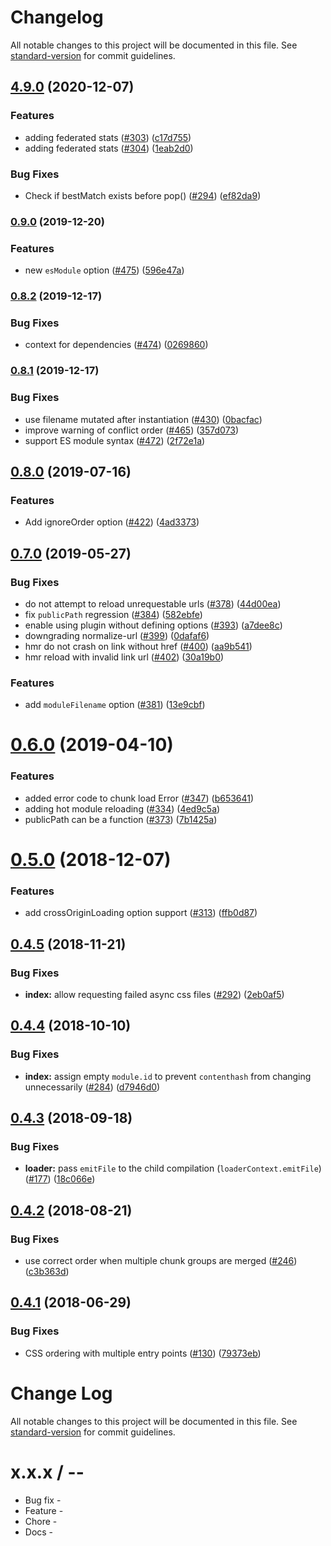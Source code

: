 # Changelog

All notable changes to this project will be documented in this file. See [standard-version](https://github.com/conventional-changelog/standard-version) for commit guidelines.

## [4.9.0](https://github.com/faceyspacey/extract-css-chunks-webpack-plugin/compare/v4.8.0...v4.9.0) (2020-12-07)


### Features

* adding federated stats ([#303](https://github.com/faceyspacey/extract-css-chunks-webpack-plugin/issues/303)) ([c17d755](https://github.com/faceyspacey/extract-css-chunks-webpack-plugin/commit/c17d75547a5efb5971d03555163ea4d685080706))
* adding federated stats ([#304](https://github.com/faceyspacey/extract-css-chunks-webpack-plugin/issues/304)) ([1eab2d0](https://github.com/faceyspacey/extract-css-chunks-webpack-plugin/commit/1eab2d0b8868837de8f89f68c1ad14be741f3e78))


### Bug Fixes

* Check if bestMatch exists before pop() ([#294](https://github.com/faceyspacey/extract-css-chunks-webpack-plugin/issues/294)) ([ef82da9](https://github.com/faceyspacey/extract-css-chunks-webpack-plugin/commit/ef82da9068bd699344774d39f61b7ead8cf682cb))

### [0.9.0](https://github.com/webpack-contrib/extract-css-chunks-webpack-plugin/compare/v0.8.2...v0.9.0) (2019-12-20)


### Features

* new `esModule` option ([#475](https://github.com/webpack-contrib/extract-css-chunks-webpack-plugin/issues/475)) ([596e47a](https://github.com/webpack-contrib/extract-css-chunks-webpack-plugin/commit/596e47a8aead53f9cc0e2b1e09a2c20e455e45c1))

### [0.8.2](https://github.com/webpack-contrib/extract-css-chunks-webpack-plugin/compare/v0.8.1...v0.8.2) (2019-12-17)


### Bug Fixes

* context for dependencies ([#474](https://github.com/webpack-contrib/extract-css-chunks-webpack-plugin/issues/474)) ([0269860](https://github.com/webpack-contrib/extract-css-chunks-webpack-plugin/commit/0269860adb0eaad477901188eea66693fedf7769))

### [0.8.1](https://github.com/webpack-contrib/extract-css-chunks-webpack-plugin/compare/v0.8.0...v0.8.1) (2019-12-17)


### Bug Fixes

* use filename mutated after instantiation ([#430](https://github.com/webpack-contrib/extract-css-chunks-webpack-plugin/issues/430)) ([0bacfac](https://github.com/webpack-contrib/extract-css-chunks-webpack-plugin/commit/0bacfac7ef4a06b4810fbc140875f7a038caa5bc))
* improve warning of conflict order ([#465](https://github.com/webpack-contrib/extract-css-chunks-webpack-plugin/issues/465)) ([357d073](https://github.com/webpack-contrib/extract-css-chunks-webpack-plugin/commit/357d073bf0259f2c44e613ad4dfcbcc8354e4be3))
* support ES module syntax ([#472](https://github.com/webpack-contrib/extract-css-chunks-webpack-plugin/issues/472)) ([2f72e1a](https://github.com/webpack-contrib/extract-css-chunks-webpack-plugin/commit/2f72e1aa267de23f121441714e88406f579e77b2))

## [0.8.0](https://github.com/webpack-contrib/extract-css-chunks-webpack-plugin/compare/v0.7.0...v0.8.0) (2019-07-16)


### Features

* Add ignoreOrder option ([#422](https://github.com/webpack-contrib/extract-css-chunks-webpack-plugin/issues/422)) ([4ad3373](https://github.com/webpack-contrib/extract-css-chunks-webpack-plugin/commit/4ad3373))



## [0.7.0](https://github.com/webpack-contrib/extract-css-chunks-webpack-plugin/compare/v0.6.0...v0.7.0) (2019-05-27)


### Bug Fixes

* do not attempt to reload unrequestable urls ([#378](https://github.com/webpack-contrib/extract-css-chunks-webpack-plugin/issues/378)) ([44d00ea](https://github.com/webpack-contrib/extract-css-chunks-webpack-plugin/commit/44d00ea))
* fix `publicPath` regression ([#384](https://github.com/webpack-contrib/extract-css-chunks-webpack-plugin/issues/384)) ([582ebfe](https://github.com/webpack-contrib/extract-css-chunks-webpack-plugin/commit/582ebfe))
* enable using plugin without defining options ([#393](https://github.com/webpack-contrib/extract-css-chunks-webpack-plugin/issues/393)) ([a7dee8c](https://github.com/webpack-contrib/extract-css-chunks-webpack-plugin/commit/a7dee8c))
* downgrading normalize-url ([#399](https://github.com/webpack-contrib/extract-css-chunks-webpack-plugin/issues/399)) ([0dafaf6](https://github.com/webpack-contrib/extract-css-chunks-webpack-plugin/commit/0dafaf6))
* hmr do not crash on link without href ([#400](https://github.com/webpack-contrib/extract-css-chunks-webpack-plugin/issues/400)) ([aa9b541](https://github.com/webpack-contrib/extract-css-chunks-webpack-plugin/commit/aa9b541))
* hmr reload with invalid link url ([#402](https://github.com/webpack-contrib/extract-css-chunks-webpack-plugin/issues/402)) ([30a19b0](https://github.com/webpack-contrib/extract-css-chunks-webpack-plugin/commit/30a19b0))


### Features

* add `moduleFilename` option ([#381](https://github.com/webpack-contrib/extract-css-chunks-webpack-plugin/issues/381)) ([13e9cbf](https://github.com/webpack-contrib/extract-css-chunks-webpack-plugin/commit/13e9cbf))



<a name="0.6.0"></a>
# [0.6.0](https://github.com/webpack-contrib/extract-css-chunks-webpack-plugin/compare/v0.5.0...v0.6.0) (2019-04-10)


### Features

* added error code to chunk load Error ([#347](https://github.com/webpack-contrib/extract-css-chunks-webpack-plugin/issues/347)) ([b653641](https://github.com/webpack-contrib/extract-css-chunks-webpack-plugin/commit/b653641))
* adding hot module reloading ([#334](https://github.com/webpack-contrib/extract-css-chunks-webpack-plugin/issues/334)) ([4ed9c5a](https://github.com/webpack-contrib/extract-css-chunks-webpack-plugin/commit/4ed9c5a))
* publicPath can be a function ([#373](https://github.com/webpack-contrib/extract-css-chunks-webpack-plugin/issues/373)) ([7b1425a](https://github.com/webpack-contrib/extract-css-chunks-webpack-plugin/commit/7b1425a))



<a name="0.5.0"></a>
# [0.5.0](https://github.com/webpack-contrib/extract-css-chunks-webpack-plugin/compare/v0.4.5...v0.5.0) (2018-12-07)


### Features

* add crossOriginLoading option support ([#313](https://github.com/webpack-contrib/extract-css-chunks-webpack-plugin/issues/313)) ([ffb0d87](https://github.com/webpack-contrib/extract-css-chunks-webpack-plugin/commit/ffb0d87))



<a name="0.4.5"></a>
## [0.4.5](https://github.com/webpack-contrib/extract-css-chunks-webpack-plugin/compare/v0.4.4...v0.4.5) (2018-11-21)


### Bug Fixes

* **index:** allow requesting failed async css files ([#292](https://github.com/webpack-contrib/extract-css-chunks-webpack-plugin/issues/292)) ([2eb0af5](https://github.com/webpack-contrib/extract-css-chunks-webpack-plugin/commit/2eb0af5))



<a name="0.4.4"></a>
## [0.4.4](https://github.com/webpack-contrib/extract-css-chunks-webpack-plugin/compare/v0.4.3...v0.4.4) (2018-10-10)


### Bug Fixes

* **index:** assign empty `module.id` to prevent `contenthash` from changing unnecessarily ([#284](https://github.com/webpack-contrib/extract-css-chunks-webpack-plugin/issues/284)) ([d7946d0](https://github.com/webpack-contrib/extract-css-chunks-webpack-plugin/commit/d7946d0))



<a name="0.4.3"></a>
## [0.4.3](https://github.com/webpack-contrib/extract-css-chunks-webpack-plugin/compare/v0.4.2...v0.4.3) (2018-09-18)


### Bug Fixes

* **loader:** pass `emitFile` to the child compilation (`loaderContext.emitFile`) ([#177](https://github.com/webpack-contrib/extract-css-chunks-webpack-plugin/issues/177)) ([18c066e](https://github.com/webpack-contrib/extract-css-chunks-webpack-plugin/commit/18c066e))



<a name="0.4.2"></a>
## [0.4.2](https://github.com/webpack-contrib/extract-css-chunks-webpack-plugin/compare/v0.4.0...v0.4.2) (2018-08-21)


### Bug Fixes

* use correct order when multiple chunk groups are merged ([#246](https://github.com/webpack-contrib/extract-css-chunks-webpack-plugin/issues/246)) ([c3b363d](https://github.com/webpack-contrib/extract-css-chunks-webpack-plugin/commit/c3b363d))



<a name="0.4.1"></a>
## [0.4.1](https://github.com/webpack-contrib/extract-css-chunks-webpack-plugin/compare/v0.4.0...v0.4.1) (2018-06-29)


### Bug Fixes

* CSS ordering with multiple entry points ([#130](https://github.com/webpack-contrib/extract-css-chunks-webpack-plugin/issues/130)) ([79373eb](https://github.com/webpack-contrib/extract-css-chunks-webpack-plugin/commit/79373eb))



# Change Log

All notable changes to this project will be documented in this file. See [standard-version](https://github.com/conventional-changelog/standard-version) for commit guidelines.

x.x.x / <year>-<month>-<day>
==================

  * Bug fix -
  * Feature -
  * Chore -
  * Docs -
